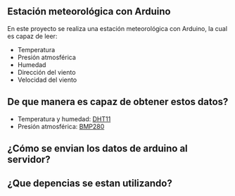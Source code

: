 ## Estación meteorológica con Arduino
En este proyecto se realiza una estación meteorológica con Arduino, la cual es capaz de leer:
<ul>
  <li>Temperatura</li>
  <li>Presión atmosférica</li>
  <li>Humedad</li>
  <li>Dirección del viento</li>
  <li>Velocidad del viento</li>
</ul>

## De que manera es capaz de obtener estos datos?

<ul>
  <li>Temperatura y humedad: <a href="https://www.hwlibre.com/dht11/">DHT11</a> </li>
  <li>Presión atmosférica: <a href="https://store.prometec.net/producto/sensor-bmp280-temp-presion-altitud/">BMP280</a> </li>
</ul>

## ¿Cómo se envian los datos de arduino al servidor?

## ¿Que depencias se estan utilizando?
